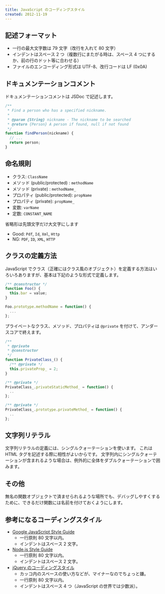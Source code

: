 ```yaml
---
title: JavaScript のコーディングスタイル
created: 2012-11-19
---
```


記述フォーマット
----

* 一行の最大文字数は 79 文字（改行を入れて 80 文字）
* インデントはスペース 2 つ（複数行にまたがる時は、スペース 4 つにするか、前の行のドット等に合わせる）
* ファイルのエンコーディング形式は UTF-8、改行コードは LF (0x0A)

ドキュメンテーションコメント
----

ドキュメンテーションコメントは JSDoc で記述します。

```javascript
/**
 * Find a person who has a specified nickname.
 *
 * @param {String} nickname - The nickname to be searched
 * @return {Person} A person if found, null if not found
 */
function findPerson(nickname) {
  // ...
  return person;
}
```

命名規則
----

* クラス: `ClassName`
* メソッド (public/protected) : `methodName`
* メソッド (private) : `methodName_`
* プロパティ (public/protected): `propName`
* プロパティ (private): `propName_`
* 変数: `varName`
* 定数: `CONSTANT_NAME`

省略形は先頭文字だけ大文字にします
* Good: `Pdf`, `Id`, `Xml`, `Http`
* NG: `PDF`, `ID`, `XML`, `HTTP`

クラスの定義方法
----

JavaScript でクラス（正確にはクラス風のオブジェクト）を定義する方法はいろいろありますが、基本は下記のような形式で定義します。

```javascript
/** @constructor */
function Foo() {
  this.bar = value;
}

Foo.prototype.methodName = function() {
  ...
};
```

プライベートなクラス、メソッド、プロパティは `@private` を付けて、アンダースコアで終えます。

```javascript
/**
 * @private
 * @constructor
 */
function PrivateClass_() {
  /** @private */
  this.privateProp_ = 2;
}

/** @private */
PrivateClass_.privateStaticMethod_ = function() {
  ..
};

/** @private */
PrivateClass_.prototype.privateMethod_ = function() {
  ..
};
```

文字列リテラル
----
文字列リテラルの定義には、シングルクォーテーションを使います。
これは HTML タグを記述する際に相性がよいからです。
文字列内にシングルクォーテーションが含まれるような場合は、例外的に全体をダブルクォーテーションで囲みます。

その他
----
無名の関数オブジェクトで済ませられるような場所でも、デバッグしやすくするために、できるだけ関数には名前を付けておくようにします。

参考になるコーディングスタイル
----

- [Google JavaScript Style Guide](https://google.github.io/styleguide/javascriptguide.xml)
  - 一行原則 80 文字以内。
  - インデントはスペース 2 文字。
- [Node.js Style Guide](https://github.com/felixge/node-style-guide)
  - 一行原則 80 文字以内。
  - インデントはスペース 2 文字。
- [jQuery のコーディングスタイル](https://contribute.jquery.org/style-guide/js/)
  - カッコ内のスペースの使い方などが、マイナーなのでちょっと嫌。
  - 一行原則 80 文字以内。
  - インデントはスペース 4 つ（JavaScript の世界では少数派）。

